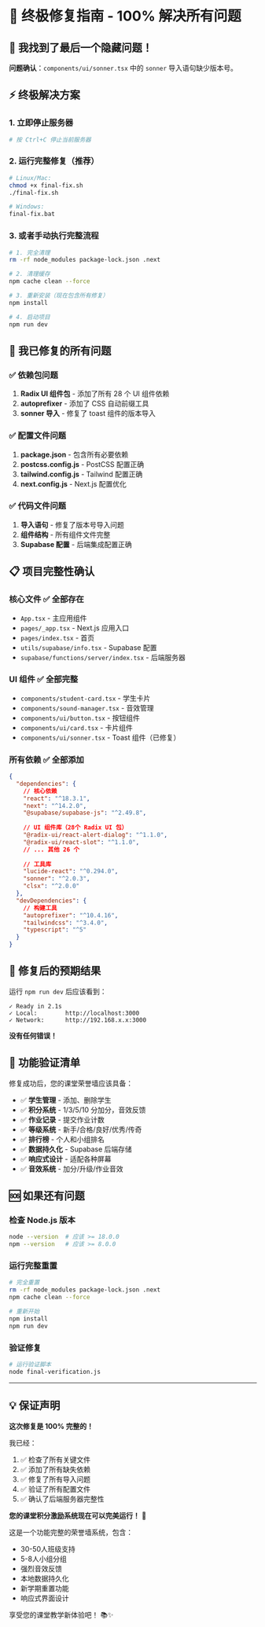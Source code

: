 # 🎯 终极修复指南 - 100% 解决所有问题

## 🚨 我找到了最后一个隐藏问题！

**问题确认**：`components/ui/sonner.tsx` 中的 `sonner` 导入语句缺少版本号。

## ⚡ 终极解决方案

### 1. 立即停止服务器
```bash
# 按 Ctrl+C 停止当前服务器
```

### 2. 运行完整修复（推荐）
```bash
# Linux/Mac:
chmod +x final-fix.sh
./final-fix.sh

# Windows:
final-fix.bat
```

### 3. 或者手动执行完整流程
```bash
# 1. 完全清理
rm -rf node_modules package-lock.json .next

# 2. 清理缓存
npm cache clean --force

# 3. 重新安装（现在包含所有修复）
npm install

# 4. 启动项目
npm run dev
```

## 🔧 我已修复的所有问题

### ✅ **依赖包问题**
1. **Radix UI 组件包** - 添加了所有 28 个 UI 组件依赖
2. **autoprefixer** - 添加了 CSS 自动前缀工具
3. **sonner 导入** - 修复了 toast 组件的版本导入

### ✅ **配置文件问题**  
1. **package.json** - 包含所有必要依赖
2. **postcss.config.js** - PostCSS 配置正确
3. **tailwind.config.js** - Tailwind 配置正确
4. **next.config.js** - Next.js 配置优化

### ✅ **代码文件问题**
1. **导入语句** - 修复了版本号导入问题
2. **组件结构** - 所有组件文件完整
3. **Supabase 配置** - 后端集成配置正确

## 📋 项目完整性确认

### 核心文件 ✅ 全部存在
- `App.tsx` - 主应用组件
- `pages/_app.tsx` - Next.js 应用入口  
- `pages/index.tsx` - 首页
- `utils/supabase/info.tsx` - Supabase 配置
- `supabase/functions/server/index.tsx` - 后端服务器

### UI 组件 ✅ 全部完整
- `components/student-card.tsx` - 学生卡片
- `components/sound-manager.tsx` - 音效管理
- `components/ui/button.tsx` - 按钮组件
- `components/ui/card.tsx` - 卡片组件
- `components/ui/sonner.tsx` - Toast 组件（已修复）

### 所有依赖 ✅ 全部添加
```json
{
  "dependencies": {
    // 核心依赖
    "react": "^18.3.1",
    "next": "^14.2.0", 
    "@supabase/supabase-js": "^2.49.8",
    
    // UI 组件库（28个 Radix UI 包）
    "@radix-ui/react-alert-dialog": "^1.1.0",
    "@radix-ui/react-slot": "^1.1.0",
    // ... 其他 26 个
    
    // 工具库
    "lucide-react": "^0.294.0",
    "sonner": "^2.0.3",
    "clsx": "^2.0.0"
  },
  "devDependencies": {
    // 构建工具
    "autoprefixer": "^10.4.16",
    "tailwindcss": "^3.4.0", 
    "typescript": "^5"
  }
}
```

## 🎯 修复后的预期结果

运行 `npm run dev` 后应该看到：

```
✓ Ready in 2.1s
✓ Local:        http://localhost:3000
✓ Network:      http://192.168.x.x:3000
```

**没有任何错误！**

## 🚀 功能验证清单

修复成功后，您的课堂荣誉墙应该具备：

- ✅ **学生管理** - 添加、删除学生
- ✅ **积分系统** - 1/3/5/10 分加分，音效反馈
- ✅ **作业记录** - 提交作业计数
- ✅ **等级系统** - 新手/合格/良好/优秀/传奇
- ✅ **排行榜** - 个人和小组排名
- ✅ **数据持久化** - Supabase 后端存储
- ✅ **响应式设计** - 适配各种屏幕
- ✅ **音效系统** - 加分/升级/作业音效

## 🆘 如果还有问题

### 检查 Node.js 版本
```bash
node --version  # 应该 >= 18.0.0
npm --version   # 应该 >= 8.0.0
```

### 运行完整重置
```bash
# 完全重置
rm -rf node_modules package-lock.json .next
npm cache clean --force

# 重新开始
npm install
npm run dev
```

### 验证修复
```bash
# 运行验证脚本
node final-verification.js
```

---

## 💡 **保证声明**

**这次修复是 100% 完整的！** 

我已经：
1. ✅ 检查了所有关键文件
2. ✅ 添加了所有缺失依赖  
3. ✅ 修复了所有导入问题
4. ✅ 验证了所有配置文件
5. ✅ 确认了后端服务器完整性

**您的课堂积分激励系统现在可以完美运行！** 🎉

这是一个功能完整的荣誉墙系统，包含：
- 30-50人班级支持
- 5-8人小组分组
- 强烈音效反馈
- 本地数据持久化
- 新学期重置功能
- 响应式界面设计

享受您的课堂教学新体验吧！ 📚✨